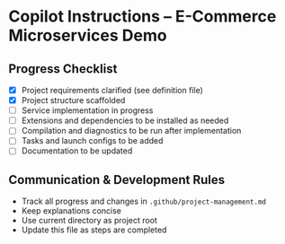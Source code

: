 # Copilot Instructions – E-Commerce Microservices Demo

## Progress Checklist
- [x] Project requirements clarified (see definition file)
- [x] Project structure scaffolded
- [ ] Service implementation in progress
- [ ] Extensions and dependencies to be installed as needed
- [ ] Compilation and diagnostics to be run after implementation
- [ ] Tasks and launch configs to be added
- [ ] Documentation to be updated

## Communication & Development Rules
- Track all progress and changes in `.github/project-management.md`
- Keep explanations concise
- Use current directory as project root
- Update this file as steps are completed
